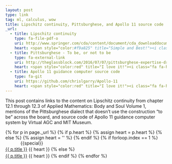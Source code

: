 ```yaml
---
layout: post
type: link
tag: ml, calculus, wow
title: Lipschitz continuity, Pittsburghese, and Apollo 11 source code
_url:
  - title: Lipschitz continuity
    type: fa-file-pdf-o
    uri: http://www.springer.com/cda/content/document/cda_downloaddocument/9783540008903-c1.pdf
    heart: <span style="color:#f9a825" title="Simple and Best!"><i class="fa fa-thumbs-o-up" aria-hidden="true"></i></span>
  - title: Pittsburghese - To be, or not to be
    type: fa-external-link
    uri: http://theglassblock.com/2016/07/07/pittsburghese-expertise-dropping-to-be/
    heart: <span style="color:red" title="I love it!"><i class="fa fa-heart" aria-hidden="true"></i></span>
  - title: Apollo 11 guidance computer source code
    type: fa-git
    uri: https://github.com/chrislgarry/Apollo-11
    heart: <span style="color:red" title="I love it!"><i class="fa fa-heart" aria-hidden="true"></i></span>
---
```

This post contains links to the content on Lipschitz continuity from chapter 12.1 through 12.3 of Applied Mathematics: Body and Soul Volume 1, mentions of the Pittsburghese dialect that doesn’t use the construction “to be” across the board, and source code of Apollo 11 guidance computer system by Virtual AGC and MIT Museum.

{% for p in page._url %}
{% if p.heart %}
{% assign heart = p.heart %}
{% else %}
{% assign heart = '' %}
{% endif %}
{% if forloop.index == 1 %}
<span class="date" title="{{specialtitle}}" style="color:#{{specialcolor}}">&nbsp;&nbsp;&nbsp;&nbsp;&nbsp;&nbsp;&nbsp;&nbsp;&nbsp;&nbsp;&nbsp;</span> {{special}}<br/> <a href="{{ p.uri }}" target="_blank" style="line-height:1.5">{{ p.title }}</a> {{ heart }} <i class="fa {{ p.type }}" aria-hidden="true"></i>
{% else %}
<span class="date">&nbsp;&nbsp;&nbsp;&nbsp;&nbsp;&nbsp;&nbsp;&nbsp;&nbsp;&nbsp;&nbsp;</span> <br/> <a href="{{ p.uri }}" target="_blank" style="line-height:1.5">{{ p.title }}</a> {{ heart }} <i class="fa {{ p.type }}" aria-hidden="true"></i>
{% endif %}
{% endfor %}
